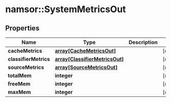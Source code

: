 # namsor::SystemMetricsOut

## Properties
Name | Type | Description | Notes
------------ | ------------- | ------------- | -------------
**cacheMetrics** | [**array[CacheMetricsOut]**](CacheMetricsOut.md) |  | [optional] 
**classifierMetrics** | [**array[ClassifierMetricsOut]**](ClassifierMetricsOut.md) |  | [optional] 
**sourceMetrics** | [**array[SourceMetricsOut]**](SourceMetricsOut.md) |  | [optional] 
**totalMem** | **integer** |  | [optional] 
**freeMem** | **integer** |  | [optional] 
**maxMem** | **integer** |  | [optional] 


